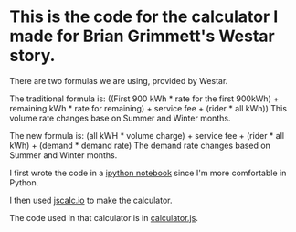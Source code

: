 # This is the code for the calculator I made for Brian Grimmett's Westar story.

There are two formulas we are using, provided by Westar.

The traditional formula is:
((First 900 kWh * rate for the first 900kWh) + remaining kWh * rate for remaining) + service fee + (rider * all kWh))
This volume rate changes base on Summer and Winter months.

The new formula is:
(all kWH * volume charge) + service fee + (rider * all kWh) + (demand * demand rate)
The demand rate changes based on Summer and Winter months.

I first wrote the code in a [ipython notebook](https://github.com/Bisaha/westar_calculator/blob/master/The%20Formula%20Python%20Draft.ipynb) since I'm more comfortable in Python.

I then used [jscalc.io](jscalc.io) to make the calculator.

The code used in that calculator is in [calculator.js](https://github.com/Bisaha/westar_calculator/blob/master/calculator.js).
